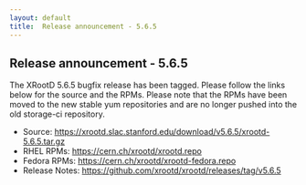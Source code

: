 ```yaml
---
layout: default
title:  Release announcement - 5.6.5
---
```


Release announcement - 5.6.5
-----------------------------

The XRootD 5.6.5 bugfix release has been tagged. Please follow the links
below for the source and the RPMs. Please note that the RPMs have been
moved to the new stable yum repositories and are no longer pushed into
the old storage-ci repository.

 * Source: <https://xrootd.slac.stanford.edu/download/v5.6.5/xrootd-5.6.5.tar.gz>
 * RHEL RPMs: <https://cern.ch/xrootd/xrootd.repo>
 * Fedora RPMs: <https://cern.ch/xrootd/xrootd-fedora.repo>
 * Release Notes: <https://github.com/xrootd/xrootd/releases/tag/v5.6.5>

